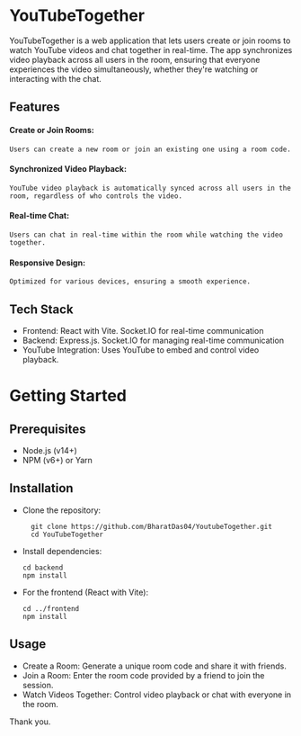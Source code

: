 # YouTubeTogether
YouTubeTogether is a web application that lets users create or join rooms to watch YouTube videos and chat together in real-time. The app synchronizes video playback across all users in the room, ensuring that everyone experiences the video simultaneously, whether they're watching or interacting with the chat.

## Features
#### Create or Join Rooms: 
    Users can create a new room or join an existing one using a room code.
#### Synchronized Video Playback: 
    YouTube video playback is automatically synced across all users in the room, regardless of who controls the video.
#### Real-time Chat: 
    Users can chat in real-time within the room while watching the video together.
#### Responsive Design:
    Optimized for various devices, ensuring a smooth experience.

## Tech Stack
- Frontend:
  React with Vite. Socket.IO for real-time communication
- Backend:
  Express.js. Socket.IO for managing real-time communication
- YouTube Integration: 
  Uses YouTube to embed and control video playback.

# Getting Started
## Prerequisites
  - Node.js (v14+)
  - NPM (v6+) or Yarn
## Installation
- Clone the repository:
  
    ```
      git clone https://github.com/BharatDas04/YoutubeTogether.git
      cd YouTubeTogether
    ```
- Install dependencies:
  
  ```
  cd backend
  npm install
  ```
- For the frontend (React with Vite):
  
  ```
  cd ../frontend
  npm install
  ```

## Usage

- Create a Room: Generate a unique room code and share it with friends.
- Join a Room: Enter the room code provided by a friend to join the session.
- Watch Videos Together: Control video playback or chat with everyone in the room.

Thank you.

  

